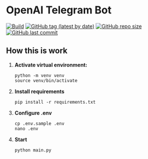 # OpenAI Telegram Bot

[![Build](https://github.com/lavrenov/OpenAI-TgBot/workflows/Build/badge.svg)](https://github.com/lavrenov/OpenAI-TgBot)
[![GitHub tag (latest by date)](https://img.shields.io/github/v/tag/lavrenov/OpenAI-TgBot?label=version)](https://github.com/lavrenov/OpenAI-TgBot)
[![GitHub repo size](https://img.shields.io/github/repo-size/lavrenov/OpenAI-TgBot)](https://github.com/lavrenov/OpenAI-TgBot)
[![GitHub last commit](https://img.shields.io/github/last-commit/lavrenov/OpenAI-TgBot)](https://github.com/lavrenov/OpenAI-TgBot/commits/main)

## How this is work

1. **Activate virtual environment:**
   ```
   python -m venv venv
   source venv/bin/activate
   ```
2. **Install requirements**
   ```
   pip install -r requirements.txt
   ```
3. **Configure .env**
   ```
   cp .env.sample .env
   nano .env
   ```
4. **Start**
   ```
   python main.py
   ```